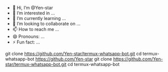 - 👋 Hi, I’m @Yen-star
- 👀 I’m interested in ...
- 🌱 I’m currently learning ...
- 💞️ I’m looking to collaborate on ...
- 📫 How to reach me ...
- 😄 Pronouns: ...
- ⚡ Fun fact: ...

<!---
Yen-star/Yen-star is a ✨ special ✨ repository because its `README.md` (this file) appears on your GitHub profile.
You can click the Preview link to take a look at your changes.
--->
git clone https://github.com/Yen-star/termux-whatsapp-bot.git
cd termux-whatsapp-bot
https://github.com/Yen-star
git clone https://github.com/Yen-star/termux-whatsapp-bot.git
cd termux-whatsapp-bot